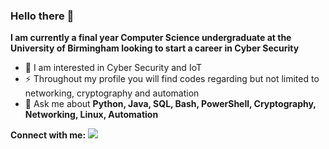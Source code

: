 ### Hello there 👋

<b>I am currently a final year Computer Science undergraduate at the University of Birmingham looking to start a career in Cyber Security</b>
<br>
<ul>
  <li>🌱 I am interested in Cyber Security and IoT</li>
  <li>⚡ Throughout my profile you will find codes regarding but not limited to networking, cryptography and automation</li>
  <li>💬 Ask me about <b>Python, Java, SQL, Bash, PowerShell, Cryptography, Networking, Linux, Automation</b> </li>
</ul>

<b>Connect with me:</b>
<img src="https://content.linkedin.com/content/dam/me/business/en-us/amp/brand-site/v2/bg/LI-Bug.svg.original.svg"><a href="https://www.linkedin.com/in/efe-suner/"></a></img>

<!--
**efesuner12/efesuner12** is a ✨ _special_ ✨ repository because its `README.md` (this file) appears on your GitHub profile.

Here are some ideas to get you started:

- 🔭 I’m currently working on ...
- 🌱 I’m currently learning ...
- 👯 I’m looking to collaborate on ...
- 🤔 I’m looking for help with ...
- 💬 Ask me about ...
- 📫 How to reach me: ...
- 😄 Pronouns: ...
- ⚡ Fun fact: ...
-->
